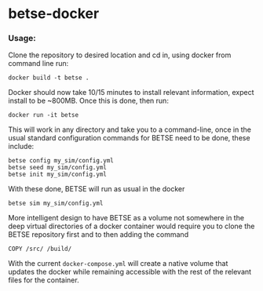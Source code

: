# betse-docker

### Usage:

Clone the repository to desired location and cd in, using docker from command line run:

`docker build -t betse .`

Docker should now take 10/15 minutes to install relevant information, expect install to be ~800MB. Once this is done, then run:

`docker run -it betse`

This will work in any directory and take you to a command-line, once in the usual standard configuration commands for BETSE need to be done, these include:

```
betse config my_sim/config.yml
betse seed my_sim/config.yml
betse init my_sim/config.yml
```

With these done, BETSE will run as usual in the docker

`betse sim my_sim/config.yml`

More intelligent design to have BETSE as a volume not somewhere in the deep virtual directories of a docker container would require you to clone the BETSE repository first and to then adding the command

`COPY /src/ /build/`

With the current `docker-compose.yml` will create a native volume that updates the docker while remaining accessible with the rest of the relevant files for the container.
